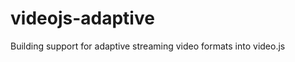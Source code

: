 videojs-adaptive
================

Building support for adaptive streaming video formats into video.js
